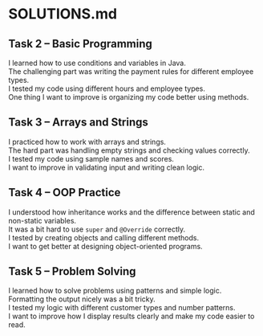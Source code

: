 # SOLUTIONS.md

## Task 2 – Basic Programming
I learned how to use conditions and variables in Java.  
The challenging part was writing the payment rules for different employee types.  
I tested my code using different hours and employee types.  
One thing I want to improve is organizing my code better using methods.

## Task 3 – Arrays and Strings
I practiced how to work with arrays and strings.  
The hard part was handling empty strings and checking values correctly.  
I tested my code using sample names and scores.  
I want to improve in validating input and writing clean logic.

## Task 4 – OOP Practice
I understood how inheritance works and the difference between static and non-static variables.  
It was a bit hard to use `super` and `@Override` correctly.  
I tested by creating objects and calling different methods.  
I want to get better at designing object-oriented programs.

## Task 5 – Problem Solving
I learned how to solve problems using patterns and simple logic.  
Formatting the output nicely was a bit tricky.  
I tested my logic with different customer types and number patterns.  
I want to improve how I display results clearly and make my code easier to read.
